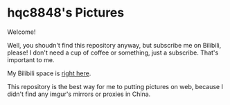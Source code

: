 # hqc8848's Pictures

Welcome!

Well, you shoudn't find this repository anyway, but subscribe me on Bilibili, please! I don't need a cup of coffee or something, just a subscribe. That's important to me.

My Bilibili space is [right here](https://space.bilibili.com/3493111323953322 "Click here to see my space!").

This repository is the best way for me to putting pictures on web, because I didn't find any imgur's mirrors or proxies in China.
